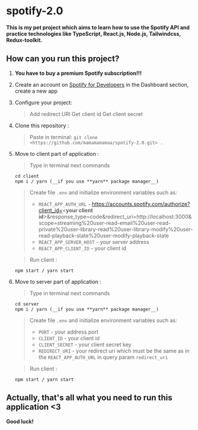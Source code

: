 # spotify-2.0

**This is my pet project which aims to learn how to use the Spotify API and practice technologies like TypeScript, React.js, Node.js, Tailwindcss, Redux-toolkit.**

## How can you run this project?

1. **You have to buy a premium Spotify subscription!!!**

2. Create an account on [Spotify for Developers](https://developer.spotify.com/) in the Dashboard section, create a new app

3. Configure your project:
   > Add redirect URI
   > Get client id
   > Get client secret
 
4. Clone this repository : 
   > Paste in terminal: `git clone <https://github.com/mamamamamaa/spotify-2.0.git> .`

5. Move to client part of application :
   > Type in terminal next commands
    ```
    cd client
    npm i / yarn (__if you use **yarn** package manager__)
    ```
    
   > Create file `.env` and initialize environment variables such as:
   >* `REACT_APP_AUTH_URL` - https://accounts.spotify.com/authorize?client_id=<__your client id__>&response_type=code&redirect_uri=http://localhost:3000&scope=streaming%20user-read-email%20user-read-private%20user-library-read%20user-library-modify%20user-read-playback-state%20user-modify-playback-state
   >* `REACT_APP_SERVER_HOST` - your server address
   >* `REACT_APP_CLIENT_ID` - your client id
   
   > Run client : 
     ```
     npm start / yarn start
     ```
6. Move to server part of application :
   > Type in terminal next commands
    ```
    cd server
    npm i / yarn (__if you use **yarn** package manager__)
    ```
    
   > Create file `.env` and initialize environment variables such as:
   >* `PORT` - your address port
   >* `CLIENT_ID` - your client id
   >* `CLIENT_SECRET` - your client secret key
   >* `REDIRECT_URI` - your redirect uri which must be the same as in the `REACT_APP_AUTH_URL` in query param `redirect_uri`
   
   > Run client : 
     ```
     npm start / yarn start
     ```
     
  ## Actually, that's all what you need to run this application <3
  **Good luck!**
